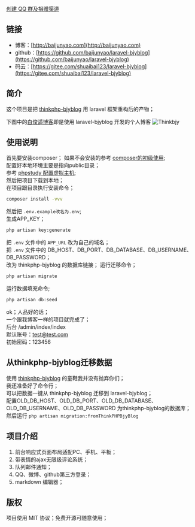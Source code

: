 [创建 QQ 群及捐赠渠道](https://baijunyao.com/article/124)  

## 链接
- 博客：[http://baijunyao.com](http://baijunyao.com)   
- github：[https://github.com/baijunyao/laravel-bjyblog](https://github.com/baijunyao/laravel-bjyblog)   
- 码云：[https://gitee.com/shuaibai123/laravel-bjyblog](https://gitee.com/shuaibai123/laravel-bjyblog)    

## 简介
这个项目是把 [thinkphp-bjyblog](https://github.com/baijunyao/thinkphp-bjyblog) 用 laravel 框架重构后的产物；  

下图中的[白俊遥博客](https://baijunyao.com)即是使用 laravel-bjyblog 开发的个人博客
![Thinkbjy](http://statics.baijunyao.com/images/other/thinkbjy.jpg)  

## 使用说明
首先要安装composer；
如果不会安装的参考 [composer的初级使用](https://baijunyao.com/article/113);  
配置好本地环境主要是指向public目录；  
参考 [phpstudy 配置虚拟主机](https://baijunyao.com/article/114);  
然后把项目下载到本地；  
在项目跟目录执行安装命令；  
```bash
composer install -vvv
```
然后把 `.env.example改名为.env`;  
生成APP_KEY；
```bash
php artisan key:generate
```
把 `.env` 文件中的 `APP_URL` 改为自己的域名；  
把 `.env` 文件中的 DB_HOST、DB_PORT、DB_DATABASE、DB_USERNAME、DB_PASSWORD；  
改为 thinkphp-bjyblog 的数据库链接；
运行迁移命令；
```bash
php artisan migrate
```
运行数据填充命令;
```bash
php artisan db:seed
```
ok；人品好的话；  
一个跟我博客一样的项目就完成了；  
后台 /admin/index/index  
默认账号：test@test.com   
初始密码：123456   

## 从thinkphp-bjyblog迁移数据
使用 [thinkphp-bjyblog](https://github.com/baijunyao/thinkphp-bjyblog)  的童鞋我并没有抛弃你们；  
我还准备好了命令行；  
可以把数据一键从 thinkphp-bjyblog 迁移到 laravel-bjyblog；  
配置OLD_DB_HOST、OLD_DB_PORT、OLD_DB_DATABASE、OLD_DB_USERNAME、OLD_DB_PASSWORD 为thinkphp-bjyblog的数据库；  
然后运行 `php artisan migration:fromThinkPHPBjyBlog`

## 项目介绍
1. 前台响应式页面布局适配PC、手机、平板；
2. 带表情的ajax无限级评论系统；
3. 队列邮件通知；
4. QQ、微博、github第三方登录；
5. markdown 编辑器；

## 版权
项目使用 MIT 协议；免费开源可随意使用；